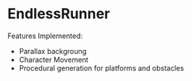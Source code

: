 # EndlessRunner

Features Implemented:
- Parallax backgroung
- Character Movement
- Procedural generation for platforms and obstacles
